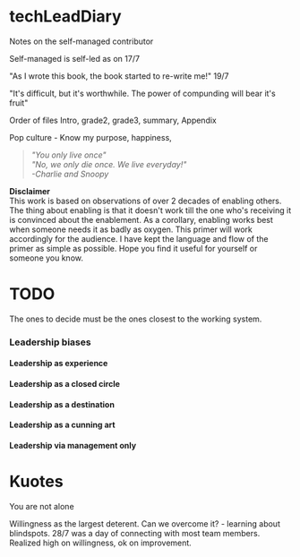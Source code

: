 # techLeadDiary
 Notes on the self-managed contributor

 Self-managed is self-led as on 17/7

"As I wrote this book, the book started to re-write me!"  19/7

"It's difficult, but it's worthwhile. The power of compunding will bear it's fruit"

Order of files
Intro, grade2, grade3, summary, Appendix


Pop culture - Know my purpose, happiness, 

>*"You only live once"  
"No, we only die once. We live everyday!"  
-Charlie and Snoopy* 



**Disclaimer**  
This work is based on observations of over 2 decades of enabling others. The thing about enabling is that it doesn't work till the one who's receiving it is convinced about the enablement. As a corollary, enabling works best when someone needs it as badly as oxygen. This primer will work accordingly for the audience.
I have kept the language and flow of the primer as simple as possible.
Hope you find it useful for yourself or someone you know.

TODO
=
The ones to decide must be the ones closest to the working system.
### Leadership biases
#### Leadership as experience
#### Leadership as a closed circle
#### Leadership as a destination
#### Leadership as a cunning art
#### Leadership via management only

Kuotes
=
You are not alone


Willingness as the largest deterent. Can we overcome it? - learning about blindspots.
28/7 was a day of connecting with most team members. Realized high on willingness, ok on improvement.
